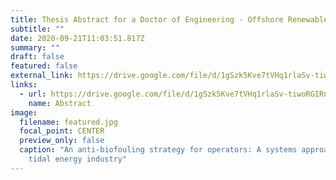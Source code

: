 ```yaml
---
title: Thesis Abstract for a Doctor of Engineering - Offshore Renewable Energy
subtitle: ""
date: 2020-09-21T11:03:51.817Z
summary: ""
draft: false
featured: false
external_link: https://drive.google.com/file/d/1gSzk5Kve7tVHq1rlaSv-tiwoRGIRnzA_/view?usp=sharing
links:
  - url: https://drive.google.com/file/d/1gSzk5Kve7tVHq1rlaSv-tiwoRGIRnzA_/view?usp=sharing
    name: Abstract
image:
  filename: featured.jpg
  focal_point: CENTER
  preview_only: false
  caption: "An anti-biofouling strategy for operators: A systems approach for the
    tidal energy industry"
---
```

